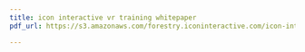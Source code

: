 ```yaml
---
title: icon interactive vr training whitepaper
pdf_url: https://s3.amazonaws.com/forestry.iconinteractive.com/icon-interactive-vr-training-whitepaper.pdf

---
```


